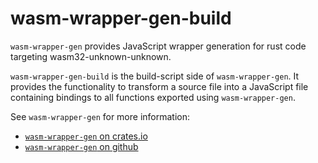 wasm-wrapper-gen-build
======================

`wasm-wrapper-gen` provides JavaScript wrapper generation for rust code targeting wasm32-unknown-unknown.

`wasm-wrapper-gen-build` is the build-script side of `wasm-wrapper-gen`. It provides the functionality to transform
a source file into a JavaScript file containing bindings to all functions exported using `wasm-wrapper-gen`.

See `wasm-wrapper-gen` for more information:
- [`wasm-wrapper-gen` on crates.io](https://crates.io/crates/wasm-wrapper-gen/)
- [`wasm-wrapper-gen` on github](https://github.com/daboross/wasm-wrapper-gen)
